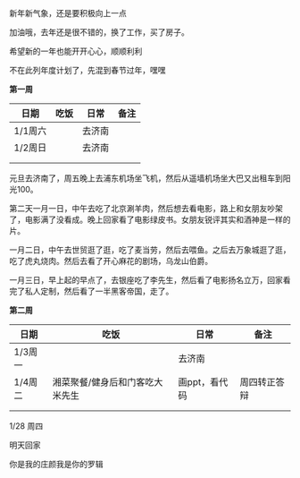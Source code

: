 新年新气象，还是要积极向上一点

加油哦，去年还是很不错的，换了工作，买了房子。

希望新的一年也能开开心心，顺顺利利

不在此列年度计划了，先混到春节过年，嘿嘿



**第一周**

| 日期    | 吃饭 | 日常   | 备注 |
| ------- | ---- | ------ | ---- |
| 1/1周六 |      | 去济南 |      |
| 1/2周日 |      | 去济南 |      |
|         |      |        |      |
|         |      |        |      |

元旦去济南了，周五晚上去浦东机场坐飞机，然后从遥墙机场坐大巴又出租车到阳光100。

第二天一月一日，中午去吃了北京涮羊肉，然后想去看电影，路上和女朋友吵架了，电影满了没看成。晚上回家看了电影绿皮书。女朋友锐评其实和酒神是一样的片。

一月二日，中午去世贸逛了逛，吃了麦当劳，然后去喂鱼。之后去万象城逛了逛，吃了虎丸烧肉。然后去看了开心麻花的剧场，乌龙山伯爵。

一月三日，早上起的早点了，去银座吃了李先生，然后看了电影扬名立万，回家看完了私人定制，然后看了一半黑客帝国，走了。

**第二周**



| 日期    | 吃饭                            | 日常          | 备注         |
| ------- | ------------------------------- | ------------- | ------------ |
| 1/3周一 |                                 | 去济南        |              |
| 1/4周二 | 湘菜聚餐/健身后和门客吃大米先生 | 画ppt，看代码 | 周四转正答辩 |
|         |                                 |               |              |
|         |                                 |               |              |









1/28 周四

明天回家

你是我的庄颜我是你的罗辑
